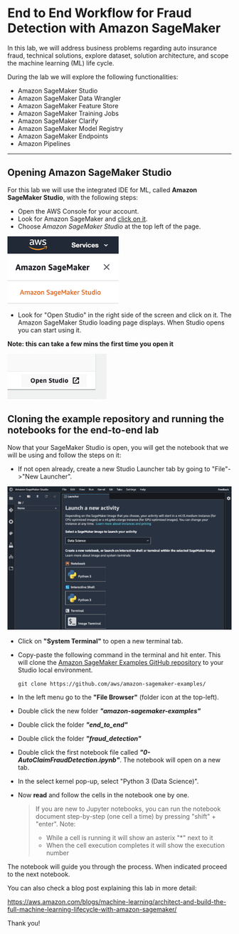 # End to End Workflow for Fraud Detection with Amazon SageMaker

In this lab, we will address business problems regarding auto insurance fraud, technical solutions, explore dataset, solution architecture, and scope the machine learning (ML) life cycle.

During the lab we will explore the following functionalities:
* Amazon SageMaker Studio
* Amazon SageMaker Data Wrangler
* Amazon SageMaker Feature Store
* Amazon SageMaker Training Jobs
* Amazon SageMaker Clarify
* Amazon SageMaker Model Registry
* Amazon SageMaker Endpoints
* Amazon Pipelines

-----------------

## **Opening Amazon SageMaker Studio**

For this lab we will use the integrated IDE for ML, called **Amazon SageMaker Studio**, with the following steps:
* Open the AWS Console for your account.
* Look for Amazon SageMaker and [click on it](https://eu-west-1.console.aws.amazon.com/sagemaker/home?region=eu-west-1#/landing).
* Choose *Amazon SageMaker Studio* at the top left of the page.

![Amazon Sagemaker Studio](screen2.png)

* Look for "Open Studio" in the right side of the screen and click on it. The Amazon SageMaker Studio loading page displays. When Studio opens you can start using it. 

**Note: this can take a few mins the first time you open it**

![Open Studio](screen1.png)

## **Cloning the example repository and running the notebooks for the end-to-end lab**

Now that your SageMaker Studio is open, you will get the notebook that we will be using and follow the steps on it:
* If not open already, create a new Studio Launcher tab by going to "File"->"New Launcher".

![screen3](screen3.png)

* Click on **"System Terminal"** to open a new terminal tab.
* Copy-paste the following command in the terminal and hit enter. This will clone the [Amazon SageMaker Examples GitHub repository](https://github.com/aws/amazon-sagemaker-examples/) to your Studio local environment.
    ```
    git clone https://github.com/aws/amazon-sagemaker-examples/
    ```

* In the left menu go to the **"File Browser"** (folder icon at the top-left).
* Double click the new folder ***"amazon-sagemaker-examples"***
* Double click the folder ***"end_to_end"***
* Double click the folder ***"fraud_detection"***
* Double click the first notebook file called ***"0-AutoClaimFraudDetection.ipynb"***. The notebook will open on a new tab.
* In the select kernel pop-up, select "Python 3 (Data Science)".
* Now **read** and follow the cells in the notebook one by one.
    > If you are new to Jupyter notebooks, you can run the notebook document step-by-step (one cell a time) by pressing "shift" + "enter". Note:
    > * While a cell is running it will show an asterix "*" next to it
    > * When the cell execution completes it will show the execution number

The notebook will guide you through the process. When indicated proceed to the next notebook.

You can also check a blog post explaining this lab in more detail:

https://aws.amazon.com/blogs/machine-learning/architect-and-build-the-full-machine-learning-lifecycle-with-amazon-sagemaker/

Thank you!
